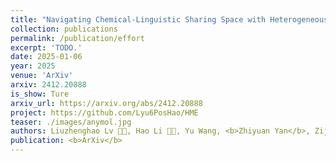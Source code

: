 ```yaml
---
title: "Navigating Chemical-Linguistic Sharing Space with Heterogeneous Molecular Encoding"
collection: publications
permalink: /publication/effort
excerpt: 'TODO.'
date: 2025-01-06
year: 2025
venue: 'ArXiv'
arxiv: 2412.20888
is_show: Ture
arxiv_url: https://arxiv.org/abs/2412.20888
project: https://github.com/Lyu6PosHao/HME
teaser: ./images/anymol.jpg
authors: Liuzhenghao Lv 🧑‍💻, Hao Li 🧑‍💻, Yu Wang, <b>Zhiyuan Yan</b>, Zijun Chen, Zongying Lin, Li Yuan 📮, Yonghong Tian 📮
publication: <b>ArXiv</b>
---
```


<!-- [Download paper here](https://arxiv.org/pdf/2412.20888.pdf) -->
